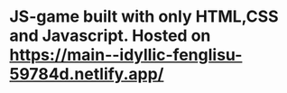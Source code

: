 # JS-game built with only HTML,CSS and Javascript. Hosted on https://main--idyllic-fenglisu-59784d.netlify.app/

